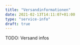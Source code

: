 ```yaml
---
title: "Versandinformationen"
date: 2021-02-13T14:11:07+01:00
type: "service-info"
draft: true
---
```


TODO: Versand infos